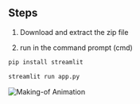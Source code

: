 ## Steps

1. Download and extract the zip file

2. run in the command prompt (cmd)
```python
pip install streamlit
```

```python
streamlit run app.py

```
![Making-of Animation](https://github.com/gkadusumilli/Machinelearning/blob/master/scipy/result.gif)
